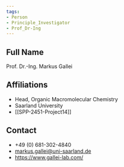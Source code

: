 ```yaml
---
tags: 
- Person
- Principle_Investigator
- Prof_Dr-Ing
---
```

## Full Name
Prof. Dr.-Ing. Markus Gallei

## Affiliations
- Head, Organic Macromolecular Chemistry
- Saarland University
- [[SPP-2451-Project14]]
## Contact
- +49 (0) 681-302-4840
- markus.gallei@uni-saarland.de
- https://www.gallei-lab.com/
